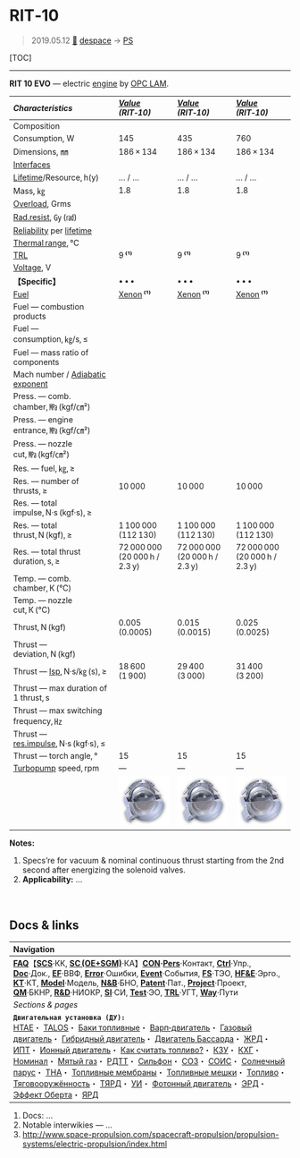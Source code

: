 # RIT‑10
> 2019.05.12 [🚀](../index/index.md) [despace](index.md) → [PS](ps.md)

[TOC]

---

**RIT 10 EVO** — electric [engine](ps.md) by [OPC LAM](zz_opc_lam.md).

|*Characteristics*|*[Value](si.md)<br> (RIT‑10)*|*[Value](si.md)<br> (RIT‑10)*|*[Value](si.md)<br> (RIT‑10)*|
|:--|:--|:--|:--|
|Composition| | | |
|Consumption, W|145|435|760|
|Dimensions, ㎜|186 × 134|186 × 134|186 × 134|
|[Interfaces](interface.md)| | | |
|[Lifetime](lifetime.md)/Resource, h(y)|… / …|… / …|… / …|
|Mass, ㎏|1.8|1.8|1.8|
|[Overload](vibration.md), Grms| | | |
|[Rad.resist](ion_rad.md), ㏉ (㎭)| | | |
|[Reliability](qm.md) per [lifetime](lifetime.md)| | | |
|[Thermal range](tcs.md), ℃| | | |
|[TRL](trl.md)|9 **⁽¹⁾**|9 **⁽¹⁾**|9 **⁽¹⁾**|
|[Voltage](voltage.md), V| | | |
|**【Specific】**|• • •|• • •|• • •|
|[Fuel](fuel.md)|[Xenon](ксенон.md) **⁽¹⁾**|[Xenon](ксенон.md) **⁽¹⁾**|[Xenon](ксенон.md) **⁽¹⁾**|
|Fuel — combustion products| | | |
|Fuel — consumption, ㎏/s, ≤| | | |
|Fuel — mass ratio of components| | | |
|Mach number / [Adiabatic exponent](heat_cr.md)| | | |
|Press. — comb. chamber, ㎫ (kgf/㎝²)| | | |
|Press. — engine entrance, ㎫ (kgf/㎝²)| | | |
|Press. — nozzle cut, ㎫ (kgf/㎝²)| | | |
|Res. — fuel, ㎏, ≥| | | |
|Res. — number of thrusts, ≥|10 000|10 000|10 000|
|Res. — total impulse, N·s (kgf·s), ≥| |
|Res. — total thrust, N (kgf), ≥|1 100 000 (112 130)|1 100 000 (112 130)|1 100 000 (112 130)|
|Res. — total thrust duration, s, ≥|72 000 000 (20 000 h / 2.3 y)|72 000 000 (20 000 h / 2.3 y)|72 000 000 (20 000 h / 2.3 y)|
|Temp. — comb. chamber, К (℃)| | | |
|Temp. — nozzle cut, К (℃)| | | |
|Thrust, N (kgf)|0.005 (0.0005)|0.015 (0.0015)|0.025 (0.0025)|
|Thrust — deviation, N (kgf)| | | |
|Thrust — [Isp](isp.md), N·s/㎏ (s), ≥|18 600 (1 900)|29 400 (3 000)|31 400 (3 200)|
|Thrust — max duration of 1 thrust, s| | | |
|Thrust — max switching frequency, ㎐| | | |
|Thrust — [res.impulse](ing.md), N·s (kgf·s), ≤| | | |
|Thrust — torch angle, °|15|15|15|
|[Turbopump](turbopump.md) speed, rpm|—|—|—|
| |[![](f/ps/r/rit_10_ion_thruster_thumb.jpg)](f/ps/r/rit_10_ion_thruster.jpg)|[![](f/ps/r/rit_10_ion_thruster_thumb.jpg)](f/ps/r/rit_10_ion_thruster.jpg)|[![](f/ps/r/rit_10_ion_thruster_thumb.jpg)](f/ps/r/rit_10_ion_thruster.jpg)|

**Notes:**

   1. Specs’re for vacuum & nominal continuous thrust starting from the 2nd second after energizing the solenoid valves.
   1. **Applicability:** …



<p style="page-break-after:always"> </p>

## Docs & links
|Navigation|
|:--|
|**[FAQ](faq.md)**【**[SCS](scs.md)**·КК, **[SC (OE+SGM)](sc.md)**·КА】**[CON](contact.md)·[Pers](person.md)**·Контакт, **[Ctrl](control.md)**·Упр., **[Doc](doc.md)**·Док., **[EF](ef.md)**·ВВФ, **[Error](error.md)**·Ошибки, **[Event](event.md)**·События, **[FS](fs.md)**·ТЭО, **[HF&E](hfe.md)**·Эрго., **[KT](kt.md)**·КТ, **[Model](model.md)**·Модель, **[N&B](nnb.md)**·БНО, **[Patent](патент.md)**·Пат., **[Project](project.md)**·Проект, **[QM](qm.md)**·БКНР, **[R&D](rnd.md)**·НИОКР, **[SI](si.md)**·СИ, **[Test](test.md)**·ЭО, **[TRL](trl.md)**·УГТ, **[Way](way.md)**·Пути|
|*Sections & pages*|
|**`Двигательная установка (ДУ):`**<br> [HTAE](htae.md)・ [TALOS](talos.md)・ [Баки топливные](fuel_tank.md)・ [Варп‑двигатель](warp_drive.md)・ [Газовый двигатель](cgt.md)・ [Гибридный двигатель](гбрд.md)・ [Двигатель Бассарда](bussard_ramjet.md)・ [ЖРД](lpr.md)・ [ИПТ](ing.md)・ [Ионный двигатель](иод.md)・ [Как считать топливо?](si.md)・ [КЗУ](cinu.md)・ [КХГ](cgs.md)・ [Номинал](nominal.md)・ [Мятый газ](exhsteam.md)・ [РДТТ](spr.md)・ [Сильфон](сильфон.md)・ [СОЗ](соз.md)・ [СОИС](соис.md)・ [Солнечный парус](солнечный_парус.md)・ [ТНА](turbopump.md)・ [Топливные мембраны](топливные_мембраны.md)・ [Топливные мешки](топливные_мешки.md)・ [Топливо](fuel.md)・ [Тяговооружённость](ttwr.md)・ [ТЯРД](тярд.md)・ [УИ](isp.md)・ [Фотонный двигатель](фотонный_двигатель.md)・ [ЭРД](epsp.md)・ [Эффект Оберта](oberth_eff.md)・ [ЯРД](ntr.md)|

   1. Docs: …
   1. Notable interwikies — …
   1. <http://www.space-propulsion.com/spacecraft-propulsion/propulsion-systems/electric-propulsion/index.html>
